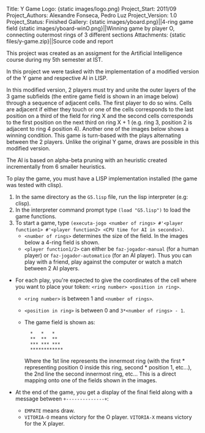 Title: Y Game
Logo: {static images/logo.png}
Project_Start: 2011/09
Project_Authors: Alexandre Fonseca, Pedro Luz
Project_Version: 1.0
Project_Status: Finished
Gallery:
    {static images/yboard.png}||4-ring game field
    {static images/yboard-winO.png}||Winning game by player O, connecting outermost rings of 3 different sections
Attachments:
    {static files/y-game.zip}||Source code and report


This project was created as an assigment for the Artificial Intelligence course
during my 5th semester at IST.

In this project we were tasked with the implementation of a modified version of
the Y game and respective AI in LISP.

<!-- PELICAN_END_SUMMARY -->

In this modified version, 2 players must try and unite the outer layers of the
3 game subfields (the entire game field is shown in an image below) through a
sequence of adjacent cells. The first player to do so wins. Cells are adjacent
if either they touch or one of the cells corresponds to the last position on a
third of the field for ring X and the second cells corresponds to the first
position on the next third on ring X + 1 (e.g. ring 3, position 2 is adjacent
to ring 4 position 4). Another one of the images below shows a winning
condition. This game is turn-based with the plays alternating between the 2
players. Unlike the original Y game, draws are possible in this modified
version.

The AI is based on alpha-beta pruning with an heuristic created incrementally
from 6 smaller heuristics.

To play the game, you must have a LISP implementation installed (the game was
tested with clisp).

1. In the same directory as the `G5.lisp` file, run the lisp interpreter (e.g: clisp).
2. In the interpreter command prompt type `(load "G5.lisp")` to load the game functions.
3. To start a game, type `(executa-jogo <number of rings> #'<player function1> #'<player function2> <CPU time for AI in seconds>)`.
    * `<number of rings>` determines the size of the field. In the images below a 4-ring field is shown.
    * `<player function1/2>` can either be `faz-jogador-manual` (for a human
      player) or `faz-jogador-automatico` (for an AI player). Thus you can play
      with a friend, play against the computer or watch a match between 2 AI
      players.
* For each play, you're expected to give the coordinates of the cell where you want to place your token: `<ring number> <position in ring>`.
    * `<ring number>` is between 1 and `<number of rings>`.
    * `<position in ring>` is between 0 and `3*<number of rings> - 1`.
    * The game field is shown as:

            *   *   *
            **  **  **
            *** *** ***
            ************

        Where the 1st line represents the innermost ring (with the first *
        representing position 0 inside this ring, second * position 1, etc...),
        the 2nd line the second innermost ring, etc... This is a direct mapping
        onto one of the fields shown in the images.

* At the end of the game, you get a display of the final field along with a message between `+--------------+`:
    * `EMPATE` means draw.
    * `VITORIA-O` means victory for the O player. `VITORIA-X` means victory for the X player.
